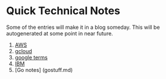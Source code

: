 # Quick Technical Notes

Some of the entries will make it in a blog someday. This will be autogenerated at some point in near future.


1. [AWS](aws_basics)
2. [gcloud](gcloud_basics)
3. [google terms](google_basics)
4. [IBM](ibm_basics.md)
5. [Go notes] (gostuff.md)
